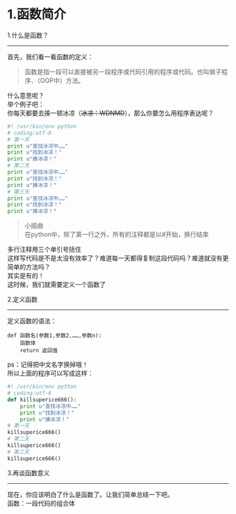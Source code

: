 # 1.函数简介  
1.什么是函数？  

-----

首先，我们看一看函数的定义：  

> 函数是指一段可以直接被另一段程序或代码引用的程序或代码。也叫做子程序、（OOP中）方法。  

什么意思呢？  
举个例子吧：  
你每天都要去揍一顿冰凉（~~冰凉：WDNMD~~），那么你要怎么用程序表达呢？  

~~~python  
#! /usr/bin/env python  
# coding:utf-8  
# 第一天  
print u"查找冰凉中……"  
print u"找到冰凉！"  
print u"揍冰凉！"  
# 第二天  
print u"查找冰凉中……"  
print u"找到冰凉！"  
print u"揍冰凉！"  
# 第三天  
print u"查找冰凉中……"  
print u"找到冰凉！"  
print u"揍冰凉！"  
~~~  

>小插曲  
>在python中，除了第一行之外，所有的注释都是以#开始，换行结束


多行注释用三个单引号括住  
这样写代码是不是太没有效率了？难道每一天都得复制这段代码吗？难道就没有更简单的方法吗？  
其实是有的！  
这时候，我们就需要定义一个函数了  

2.定义函数  

-----

定义函数的语法：  

~~~  
def 函数名(参数1,参数2,……,参数n):  
    函数体  
    return 返回值  
~~~  

ps：记得把中文名字换掉哦！  
所以上面的程序可以写成这样： 
 
~~~python  
#! /usr/bin/env python  
# coding:utf-8  
def killsuperice666():  
    print u"查找冰凉中……"  
    print u"找到冰凉！"  
    print u"揍冰凉！"  
# 第一天  
killsuperice666()  
# 第二天  
killsuperice666()  
# 第三天  
killsuperice666()  
~~~  

3.再谈函数意义  

-----


现在，你应该明白了什么是函数了。让我们简单总结一下吧。  
函数：一段代码的组合体